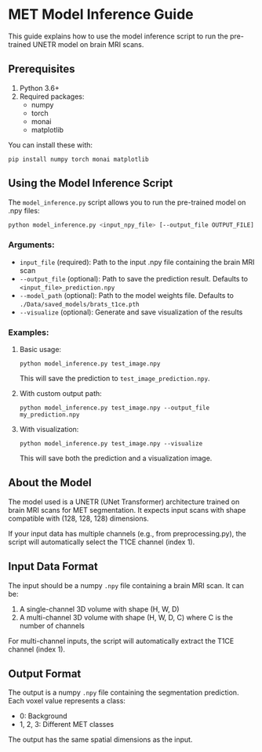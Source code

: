 # MET Model Inference Guide

This guide explains how to use the model inference script to run the pre-trained UNETR model on brain MRI scans.

## Prerequisites

1. Python 3.6+
2. Required packages:
   - numpy
   - torch
   - monai
   - matplotlib

You can install these with:
```
pip install numpy torch monai matplotlib
```

## Using the Model Inference Script

The `model_inference.py` script allows you to run the pre-trained model on .npy files:

```bash
python model_inference.py <input_npy_file> [--output_file OUTPUT_FILE] [--model_path MODEL_PATH] [--visualize]
```

### Arguments:

- `input_file` (required): Path to the input .npy file containing the brain MRI scan
- `--output_file` (optional): Path to save the prediction result. Defaults to `<input_file>_prediction.npy`
- `--model_path` (optional): Path to the model weights file. Defaults to `./Data/saved_models/brats_t1ce.pth`
- `--visualize` (optional): Generate and save visualization of the results

### Examples:

1. Basic usage:
   ```
   python model_inference.py test_image.npy
   ```
   This will save the prediction to `test_image_prediction.npy`.

2. With custom output path:
   ```
   python model_inference.py test_image.npy --output_file my_prediction.npy
   ```

3. With visualization:
   ```
   python model_inference.py test_image.npy --visualize
   ```
   This will save both the prediction and a visualization image.

## About the Model

The model used is a UNETR (UNet Transformer) architecture trained on brain MRI scans for MET segmentation. It expects input scans with shape compatible with (128, 128, 128) dimensions.

If your input data has multiple channels (e.g., from preprocessing.py), the script will automatically select the T1CE channel (index 1).

## Input Data Format

The input should be a numpy `.npy` file containing a brain MRI scan. It can be:
1. A single-channel 3D volume with shape (H, W, D)
2. A multi-channel 3D volume with shape (H, W, D, C) where C is the number of channels

For multi-channel inputs, the script will automatically extract the T1CE channel (index 1).

## Output Format

The output is a numpy `.npy` file containing the segmentation prediction. Each voxel value represents a class:
- 0: Background
- 1, 2, 3: Different MET classes

The output has the same spatial dimensions as the input.
